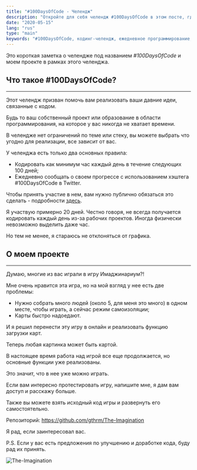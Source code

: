 ```yaml
---
title: "#100DaysOfCode - Челендж"
description: "Откройте для себя челендж #100DaysOfCode в этом посте, где я делюсь своим опытом и разработкой онлайн-версии игры 'Имаджинариум'. Узнайте о челендже, моем опыте и о том, как я переносил классическую игру в цифровой мир."
date: "2020-05-15"
lang: "rus"
type: "main"
keywords: "#100DaysOfCode, кодинг-челендж, ежедневное программирование, разработка проекта, Имаджинариум, разработка онлайн-игры, путешествие программиста, самосовершенствование, навыки программирования, адаптация игры, цифровое преобразование, креативный кодинг-проект, личный опыт кодинга, репозиторий GitHub, приглашение к тестированию игры, улучшение кода, онлайн-версия Имаджинариума"
---
```


Это короткая заметка о челендже под названием *#100DaysOfCode* и моем проекте в рамках этого челенджа.

## Что такое #100DaysOfCode? ##

-----------------------------------

Этот челендж призван помочь вам реализовать ваши давние идеи, связанные с кодом.

Будь то ваш собственный проект или образование в области программирования, на которое у вас никогда не хватает времени.

В челендже нет ограничений по теме или стеку, вы можете выбрать что угодно для реализации, все зависит от вас.

У челенджа есть только два основных правила:

- Кодировать как минимум час каждый день в течение следующих 100 дней;
- Ежедневно сообщать о своем прогрессе с использованием хэштега #100DaysOfCode в Twitter.

Чтобы принять участие в нем, вам нужно публично обязаться это сделать - подробности [здесь](https://www.100daysofcode.com/).

Я участвую примерно 20 дней.
Честно говоря, не всегда получается кодировать каждый день из-за рабочих проектов.
Иногда физически невозможно выделить даже час.

Но тем не менее, я стараюсь не отклоняться от графика.

## О моем проекте ##

-----------------------------------

Думаю, многие из вас играли в игру Имаджинариум?!

Мне очень нравится эта игра, но на мой взгляд у нее есть две проблемы:

- Нужно собрать много людей (около 5, для меня это много) в одном месте, чтобы играть, а сейчас режим самоизоляции;
- Карты быстро надоедают.

И я решил перенести эту игру в онлайн и реализовать функцию загрузки карт.

Теперь любая картинка может быть картой.

В настоящее время работа над игрой все еще продолжается, но основные функции уже реализованы.

Это значит, что в нее уже можно играть.

Если вам интересно протестировать игру, напишите мне, я дам вам доступ и расскажу больше.

Также вы можете взять исходный код игры и развернуть его самостоятельно.

Репозиторий: <https://github.com/gthrm/The-Imagination>

Я рад, если заинтересовал вас.

P.S. Если у вас есть предложения по улучшению и доработке кода, буду рад их принять.

![The-Imagination](https://cloud.cdroma.me/upload/897ac9b6e3623895213a05df28efd2071590515216564.gif "The-Imagination")
